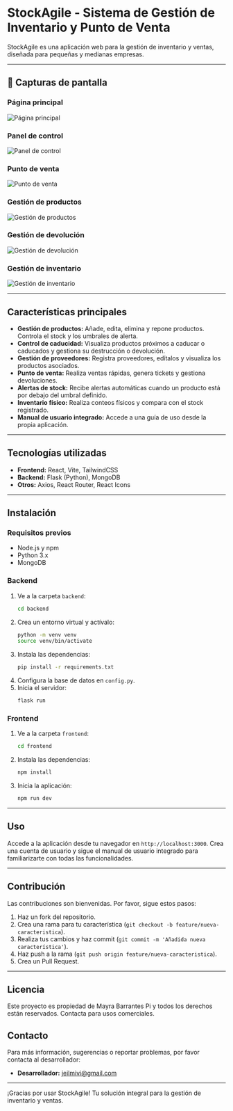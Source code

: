 # StockAgile - Sistema de Gestión de Inventario y Punto de Venta

StockAgile es una aplicación web para la gestión de inventario y ventas, diseñada para pequeñas y medianas empresas.

---

## 📸 Capturas de pantalla

### Página principal
![Página principal](screenshots/captura1.png)

### Panel de control
![Panel de control](screenshots/captura.png)

### Punto de venta
![Punto de venta](screenshots/captura2.png)

### Gestión de productos
![Gestión de productos](screenshots/captura3.png)

### Gestión de devolución
![Gestión de devolución](screenshots/captura4.png)

### Gestión de inventario
![Gestión de inventario](screenshots/captura5.png)

---

## Características principales

- **Gestión de productos:** Añade, edita, elimina y repone productos. Controla el stock y los umbrales de alerta.
- **Control de caducidad:** Visualiza productos próximos a caducar o caducados y gestiona su destrucción o devolución.
- **Gestión de proveedores:** Registra proveedores, edítalos y visualiza los productos asociados.
- **Punto de venta:** Realiza ventas rápidas, genera tickets y gestiona devoluciones.
- **Alertas de stock:** Recibe alertas automáticas cuando un producto está por debajo del umbral definido.
- **Inventario físico:** Realiza conteos físicos y compara con el stock registrado.
- **Manual de usuario integrado:** Accede a una guía de uso desde la propia aplicación.

---

## Tecnologías utilizadas

- **Frontend:** React, Vite, TailwindCSS
- **Backend:** Flask (Python), MongoDB
- **Otros:** Axios, React Router, React Icons

---

## Instalación

### Requisitos previos

- Node.js y npm
- Python 3.x
- MongoDB

### Backend

1. Ve a la carpeta `backend`:
   ```sh
   cd backend
   ```
2. Crea un entorno virtual y actívalo:
   ```sh
   python -m venv venv
   source venv/bin/activate
   ```
3. Instala las dependencias:
   ```sh
   pip install -r requirements.txt
   ```
4. Configura la base de datos en `config.py`.
5. Inicia el servidor:
   ```sh
   flask run
   ```

### Frontend

1. Ve a la carpeta `frontend`:
   ```sh
   cd frontend
   ```
2. Instala las dependencias:
   ```sh
   npm install
   ```
3. Inicia la aplicación:
   ```sh
   npm run dev
   ```

---

## Uso

Accede a la aplicación desde tu navegador en `http://localhost:3000`. Crea una cuenta de usuario y sigue el manual de usuario integrado para familiarizarte con todas las funcionalidades.

---

## Contribución

Las contribuciones son bienvenidas. Por favor, sigue estos pasos:

1. Haz un fork del repositorio.
2. Crea una rama para tu característica (`git checkout -b feature/nueva-caracteristica`).
3. Realiza tus cambios y haz commit (`git commit -m 'Añadida nueva característica'`).
4. Haz push a la rama (`git push origin feature/nueva-caracteristica`).
5. Crea un Pull Request.

---

## Licencia

Este proyecto es propiedad de Mayra Barrantes Pi y todos los derechos están reservados. Contacta para usos comerciales.


## Contacto

Para más información, sugerencias o reportar problemas, por favor contacta al desarrollador:

- **Desarrollador:** [jeilmivi@gmail.com](mailto:jeilmivi@gmail.com)

---

¡Gracias por usar StockAgile! Tu solución integral para la gestión de inventario y ventas.